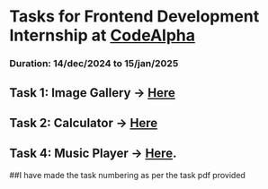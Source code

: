 # Tasks for Frontend Development Internship at [CodeAlpha](https://www.linkedin.com/company/codealpha/)
### Duration: 14/dec/2024 to 15/jan/2025

## Task 1: Image Gallery -> [Here](https://github.com/Perkywarcheif/Codealpha_Tasks/tree/master/Task1_Image%20Gallery)
## Task 2: Calculator -> [Here](https://github.com/Perkywarcheif/Codealpha_Tasks/tree/master/Task2_Calculator)
## Task 4: Music Player -> [Here](https://github.com/Perkywarcheif/Codealpha_Tasks/tree/master/Task4_Music%20Player).

##I have made the task numbering as per the task pdf provided

